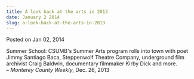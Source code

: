 ```yaml
---
title: A look back at the arts in 2013
date: January 2 2014
slug: a-look-back-at-the-arts-in-2013
---
```





<span class="date">Posted on Jan 02, 2014    </span>
<p>Summer School: CSUMB&apos;s Summer Arts program rolls into town with
poet Jimmy Santiago Baca, Steppenwolf Theatre Company, underground
film archivist Craig Baldwin, documentary filmmaker Kirby Dick and
more.<br>
&#x2013; <em>Monterey County Weekly</em>, Dec. 26, 2013</br></p>





